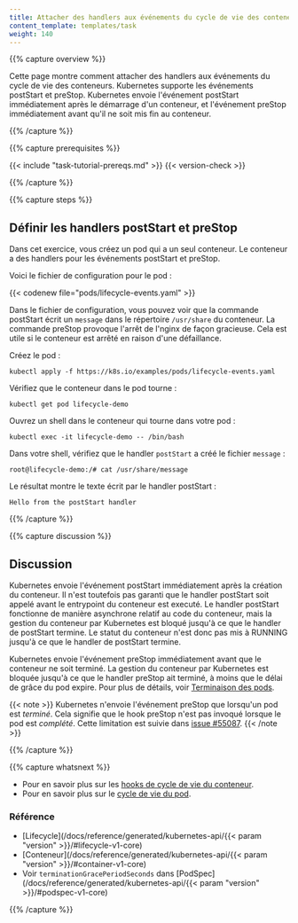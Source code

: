```yaml
---
title: Attacher des handlers aux événements du cycle de vie des conteneurs
content_template: templates/task
weight: 140
---
```


{{% capture overview %}}

Cette page montre comment attacher des handlers aux événements du cycle de vie des conteneurs. Kubernetes supporte les événements postStart et preStop. Kubernetes envoie l'événement postStart immédiatement après le démarrage d'un conteneur, et l'événement preStop immédiatement avant qu'il ne soit mis fin au conteneur.

{{% /capture %}}


{{% capture prerequisites %}}

{{< include "task-tutorial-prereqs.md" >}} {{< version-check >}}

{{% /capture %}}


{{% capture steps %}}

## Définir les handlers postStart et preStop 

Dans cet exercice, vous créez un pod qui a un seul conteneur. Le conteneur a des handlers pour les événements postStart et preStop.

Voici le fichier de configuration pour le pod :

{{< codenew file="pods/lifecycle-events.yaml" >}}

Dans le fichier de configuration, vous pouvez voir que la commande postStart écrit un `message`
dans le répertoire `/usr/share` du conteneur.  La commande preStop provoque l'arrêt de l'nginx de façon gracieuse. Cela est utile si le conteneur est arrêté en raison d'une défaillance.

Créez le pod :

    kubectl apply -f https://k8s.io/examples/pods/lifecycle-events.yaml

Vérifiez que le conteneur dans le pod tourne :

    kubectl get pod lifecycle-demo

Ouvrez un shell dans le conteneur qui tourne dans votre pod :

    kubectl exec -it lifecycle-demo -- /bin/bash

Dans votre shell, vérifiez que le handler `postStart` a créé le fichier `message` :

    root@lifecycle-demo:/# cat /usr/share/message

Le résultat montre le texte écrit par le handler postStart :

    Hello from the postStart handler

{{% /capture %}}



{{% capture discussion %}}

## Discussion

Kubernetes envoie l'événement postStart immédiatement après la création du conteneur.
Il n'est toutefois pas garanti que le handler postStart soit appelé avant
le entrypoint du conteneur est executé. Le handler postStart fonctionne de manière asynchrone
relatif au code du conteneur, mais la gestion du conteneur par Kubernetes est bloqué
jusqu'à ce que le handler de postStart termine. Le statut du conteneur n'est donc pas
mis à RUNNING jusqu'à ce que le handler de postStart termine.

Kubernetes envoie l'événement preStop immédiatement avant que le conteneur ne soit terminé.
La gestion du conteneur par Kubernetes est bloquée jusqu'à ce que le handler preStop ait terminé, à moins que le délai de grâce du pod expire. Pour plus de détails, voir [Terminaison des pods](/fr/docs/concepts/workloads/pods/pod/#termination-of-pods).

{{< note >}}
Kubernetes n'envoie l'événement preStop que lorsqu'un pod est *terminé*.
Cela signifie que le hook preStop n'est pas invoqué lorsque le pod est *complété*. 
Cette limitation est suivie dans [issue #55087](https://github.com/kubernetes/kubernetes/issues/55807).
{{< /note >}}

{{% /capture %}}


{{% capture whatsnext %}}

* Pour en savoir plus sur les [hooks de cycle de vie du conteneur](/fr/docs/concepts/containers/container-lifecycle-hooks/).
* Pour en savoir plus sur le [cycle de vie du pod](/fr/docs/concepts/workloads/pods/pod-lifecycle/).


### Référence

* [Lifecycle](/docs/reference/generated/kubernetes-api/{{< param "version" >}}/#lifecycle-v1-core)
* [Conteneur](/docs/reference/generated/kubernetes-api/{{< param "version" >}}/#container-v1-core)
* Voir `terminationGracePeriodSeconds` dans [PodSpec](/docs/reference/generated/kubernetes-api/{{< param "version" >}}/#podspec-v1-core)

{{% /capture %}}


